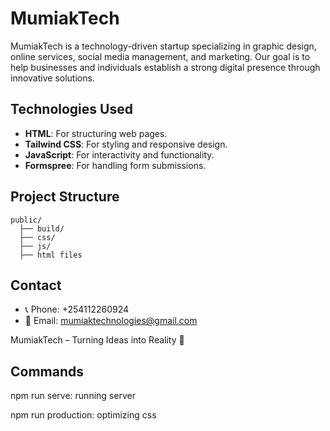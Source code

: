 # MumiakTech

MumiakTech is a technology-driven startup specializing in graphic design, online services, social media management, and marketing. Our goal is to help businesses and individuals establish a strong digital presence through innovative solutions.

## Technologies Used

- **HTML**: For structuring web pages.
- **Tailwind CSS**: For styling and responsive design.
- **JavaScript**: For interactivity and functionality.
- **Formspree**: For handling form submissions.

## Project Structure

```
public/
  ├── build/
  ├── css/
  ├── js/
  ├── html files
```

## Contact
- 📞 Phone: +254112260924
- 📧 Email: mumiaktechnologies@gmail.com

MumiakTech – Turning Ideas into Reality 🚀


## Commands

npm run serve: running server

npm run production: optimizing css
